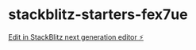 # stackblitz-starters-fex7ue

[Edit in StackBlitz next generation editor ⚡️](https://stackblitz.com/~/github.com/douce87/stackblitz-starters-fex7ue)